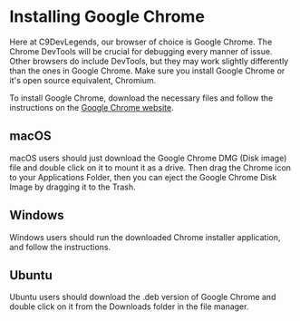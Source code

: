 
# Installing Google Chrome

Here at C9DevLegends, our browser of choice is Google Chrome. The Chrome DevTools will
be crucial for debugging every manner of issue. Other browsers do include
DevTools, but they may work slightly differently than the ones in Google Chrome.
Make sure you install Google Chrome or it's open source equivalent, Chromium.

To install Google Chrome, download the necessary files and follow the
instructions on the [Google Chrome website][chrome-dl].

## macOS

macOS users should just download the Google Chrome DMG (Disk image) file and
double click on it to mount it as a drive.  Then drag the Chrome icon to your
Applications Folder, then you can eject the Google Chrome Disk Image by dragging
it to the Trash.

## Windows

Windows users should run the downloaded Chrome installer application, and
follow the instructions.

## Ubuntu

Ubuntu users should download the .deb version of Google Chrome and double click
on it from the Downloads folder in the file manager.

[chrome-dl]: https://www.google.com/chrome/browser/desktop/index.html
